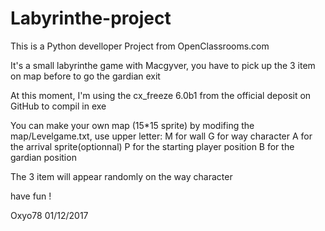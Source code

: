 ﻿# Labyrinthe-project

This is a Python develloper Project from OpenClassrooms.com

It's a small labyrinthe game with Macgyver, you have to pick up the 3 item on map before to go the gardian exit

At this moment, I'm using the cx_freeze 6.0b1 from the official deposit on GitHub to compil in exe

You can make your own map (15*15 sprite) by modifing the map/Levelgame.txt, use upper letter:
	M for wall
	G for way character
	A for the arrival sprite(optionnal)
	P for the starting player position
	B for the gardian position

The 3 item will appear randomly on the way character

have fun !

Oxyo78
01/12/2017
